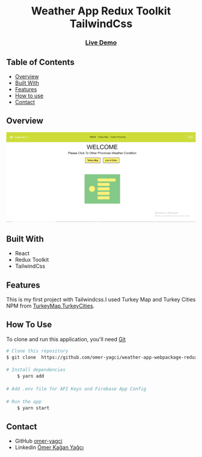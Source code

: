 <!-- Please update value in the {}  -->

<h1 align="center"> Weather App Redux Toolkit TailwindCss</h1>

<div align="center">
  <h3>
    <a href="https://weather-app-webpackage-reduxtoolkit-omer-yagci.vercel.app/">
      Live Demo
    </a>
 
  </h3>
</div>

<!-- TABLE OF CONTENTS -->

## Table of Contents

- [Overview](#overview)
- [Built With](#built-with)
- [Features](#features)
- [How to use](#how-to-use)
- [Contact](#contact)

<!-- OVERVIEW -->

## Overview

![image](homepg.png)

## Built With

<!-- This section should list any major frameworks that you built your project using. Here are a few examples.-->

- React
- Redux Toolkit
- TailwindCss

## Features

This is my first project with Tailwindcss.I used Turkey Map and Turkey Cities NPM from [TurkeyMap](https://www.npmjs.com/package/turkey-map-react),[TurkeyCities](https://www.npmjs.com/package/use-turkey-cities).

## How To Use

<!-- This is an example, please update according to your application -->

To clone and run this application, you'll need [Git](https://git-scm.com)

```bash
# Clone this repository
$ git clone  https://github.com/omer-yagci/weather-app-webpackage-reduxtoolkit-.git

# Install dependencies
    $ yarn add

# Add .env file for API Keys and Firebase App Config

# Run the app
    $ yarn start
```

## Contact

- GitHub [omer-yagci](https://github.com/omer-yagci)
- Linkedin [Ömer Kağan Yağcı](https://www.linkedin.com/in/omer-kagan-yagci/)
